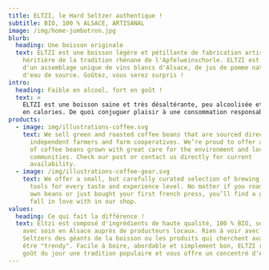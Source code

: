 ```yaml
---
title: ELTZI, le Hard Seltzer authentique !
subtitle: BIO, 100 % ALSACE, ARTISANAL
image: /img/home-jumbotron.jpg
blurb:
  heading: Une boisson originale
  text: ELTZI est une boisson légère et pétillante de fabrication artisanale,
    héritière de la tradition rhénane de l'Apfelweinschorle. ELTZI est composé
    d'un assemblage unique de vins blancs d'Alsace, de jus de pomme naturel et
    d'eau de source. Goûtez, vous serez surpris !
intro:
  heading: Faible en alcool, fort en goût !
  text: >
    ELTZI est une boisson saine et très désaltérante, peu alcoolisée et faible
    en calories. De quoi conjuguer plaisir à une consommation responsable !
products:
  - image: img/illustrations-coffee.svg
    text: We sell green and roasted coffee beans that are sourced directly from
      independent farmers and farm cooperatives. We’re proud to offer a variety
      of coffee beans grown with great care for the environment and local
      communities. Check our post or contact us directly for current
      availability.
  - image: /img/illustrations-coffee-gear.svg
    text: We offer a small, but carefully curated selection of brewing gear and
      tools for every taste and experience level. No matter if you roast your
      own beans or just bought your first french press, you’ll find a gadget to
      fall in love with in our shop.
values:
  heading: Ce qui fait la différence !
  text: Eltzi est composé d'ingrédients de haute qualité, 100 % BIO, sélectionnés
    avec soin en Alsace auprès de producteurs locaux. Rien à voir avec les Hard
    Seltzers des géants de la boisson ou les produits qui cherchent avant tout à
    être "trendy". Facile à boire, abordable et simplement bon, ELTZI remet au
    goût du jour une tradition populaire et vous offre un concentré d'Alsace !
---
```

